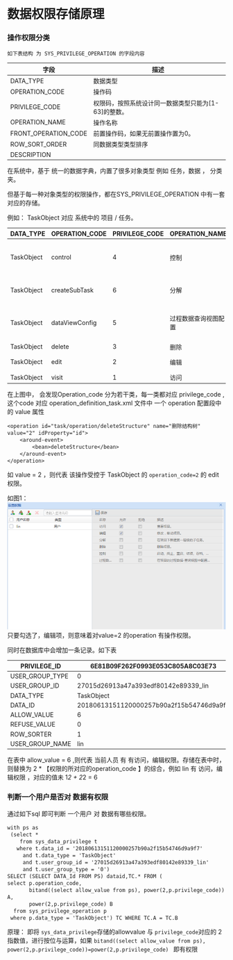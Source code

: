 # 数据权限存储原理 #

### 操作权限分类 ###

    如下表结构 为 SYS_PRIVILEGE_OPERATION 的字段内容

| 字段	   |描述      |
| -------------|-------------|
| DATA_TYPE	   |数据类型      |
| OPERATION_CODE|			操作码 |
| PRIVILEGE_CODE|			权限码，按照系统设计同一数据类型只能为[1-63]的整数。|
| OPERATION_NAME|				操作名称|
| FRONT_OPERATION_CODE|			前置操作码，如果无前置操作置为0。|
| ROW_SORT_ORDER|		同数据类型类型排序|
| DESCRIPTION|	

   在系统中，基于 统一的数据字典，内置了很多对象类型 例如 任务，数据 ， 分类夹。

   但基于每一种对象类型的权限操作，都在SYS_PRIVILEGE_OPERATION 中有一套对应的存储。

   例如： TaskObject 对应 系统中的 项目 / 任务。


|DATA_TYPE                                |OPERATION_CODE                           |PRIVILEGE_CODE |OPERATION_NAME                                                                   |FRONT_OPERATION_CODE                     |ROW_SORT_ORDER |DESCRIPTION
|---------------------------------------- |---------------------------------------- |-------------- |-------------------------------------------------------------------------------- |---------------------------------------- |-------------- |--------------------------------------------------------------------------------
|TaskObject                               |control                                  |             4 |控制                                                                             |visit                                    |             5 |启动、终止、重启、结项、存档、设置权限。
|TaskObject                               |createSubTask                            |             6 |分解                                                                             |visit                                    |             3 |在项目下新建第一层级的子任务。
|TaskObject                               |dataViewConfig                           |             5 |过程数据查询视图配置                                                             |visit                                    |             6 |在项目的过程数据-查询视图中配置查询结构。
|TaskObject                               |delete                                   |             3 |删除                                                                             |visit                                    |             4 |删除项目。
|TaskObject                               |edit                                     |             2 |编辑                                                                             |visit                                    |             2 |修改，移动项目。
|TaskObject                               |visit                                    |             1 |访问                                                                             |0                                        |             1 |查看项目。
   
    		

在上图中， 会发现Operation_code 分为若干类，每一类都对应 privilege_code , 这个code 对应 operation_definition_task.xml 文件中 一个 operation 配置段中的 value 属性

    <operation id="task/operation/deleteStructure" name="删除结构树" value="2" idProperty="id"> 
   	 	<around-event> 
      		<bean>deleteStructure</bean> 
    	</around-event> 
	</operation> 

 如 value = 2 ，则代表 该操作受控于 TaskObject 的 `operation_code=2` 的 edit 权限。


 如图1：![](3.bmp)
只要勾选了，编辑项，则意味着对value=2 的operation 有操作权限。

同时在数据库中会增加一条记录。如下表

|PRIVILEGE_ID	|6E81B09F262F0993E053C805A8C03E73|
| -------------|----------------------|
|USER_GROUP_TYPE|	0|
|USER_GROUP_ID|	27015d26913a47a393edf80142e89339_lin|
|DATA_TYPE|	TaskObject|
|DATA_ID|	20180613151120000257b90a2f15b54746d9a9f7|
|ALLOW_VALUE|	6|
|REFUSE_VALUE|	0|
|ROW_SORTER	|1|
|USER_GROUP_NAME|	lin|

在表中 allow_value = 6 ,则代表 当前人员 有 有访问，编辑权限。存储在表中时，则替换为 2 * 【权限的所对应的operation_code 】的综合，例如 lin 有 访问，编辑权限 ，对应的值未  1*2 + 2*2 = 6 



### 判断一个用户是否对 数据有权限 ###
 通过如下sql 即可判断 一个用户 对 数据有哪些权限。

    
	with ps as
	 (select *
	    from sys_data_privilege t
	   where t.data_id = '20180613151120000257b90a2f15b54746d9a9f7'
	     and t.data_type = 'TaskObject'
	     and t.user_group_id = '27015d26913a47a393edf80142e89339_lin'
	     and t.user_group_type = '0')
	SELECT (SELECT DATA_Id FROM PS) dataid,TC.* FROM (
	select p.operation_code,
	       bitand((select allow_value from ps), power(2,p.privilege_code)) A,
	       power(2,p.privilege_code) B
	  from sys_privilege_operation p
	 where p.data_type = 'TaskObject') TC WHERE TC.A = TC.B
	

 原理： 即将 `sys_data_privilege`存储的allowvalue 与 `privilege_code`对应的 2指数值，进行按位与运算，如果 `bitand((select allow_value from ps), power(2,p.privilege_code))=power(2,p.privilege_code) ` 即有权限

   







